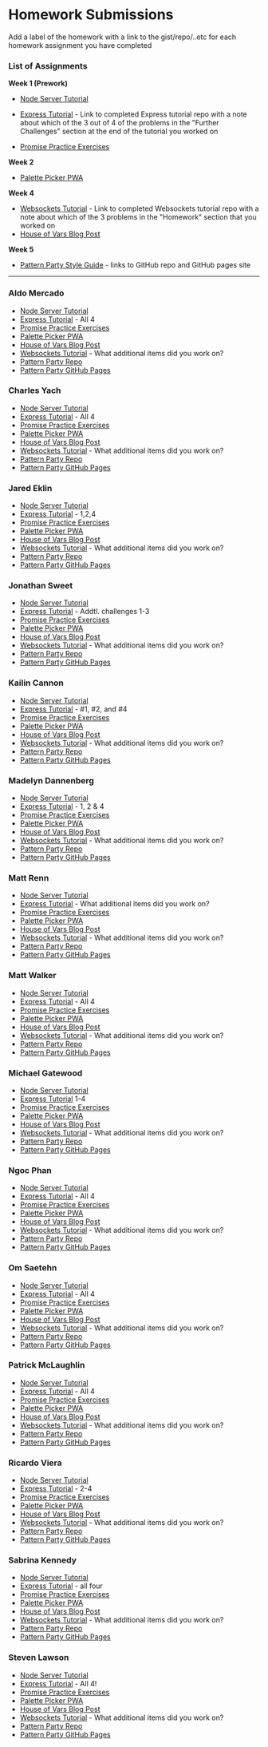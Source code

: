 # Homework Submissions

Add a label of the homework with a link to the gist/repo/..etc for each homework assignment you have completed

### List of Assignments

**Week 1 (Prework)**

* [Node Server Tutorial](http://frontend.turing.io/lessons/module-4/node-prework.html)

* [Express Tutorial](https://medium.com/@jaeger.rob/introduction-to-nodes-express-js-db5617047150) - Link to completed Express tutorial repo with a note about which of the 3 out of 4 of the problems in the "Further Challenges" section at the end of the tutorial you worked on

* [Promise Practice Exercises](https://gist.github.com/robbiejaeger/dc8f55c1f9462741090862f736b82cab)

**Week 2**

* [Palette Picker PWA]()

**Week 4**

* [Websockets Tutorial](https://socket.io/get-started/chat/) - Link to completed Websockets tutorial repo with a note about which of the 3 problems in the "Homework" section that you worked on
* [House of Vars Blog Post]()

**Week 5**

* [Pattern Party Style Guide](http://frontend.turing.io/projects/pattrn-party.html) - links to GitHub repo and GitHub pages site

---

### Aldo Mercado

* [Node Server Tutorial](https://github.com/amercado1014/node-server-tutorial)
* [Express Tutorial](https://github.com/amercado1014/express-tutorial) - All 4
* [Promise Practice Exercises](https://github.com/amercado1014/promise-practice-exercises)
* [Palette Picker PWA]()
* [House of Vars Blog Post]()
* [Websockets Tutorial]() - What additional items did you work on?
* [Pattern Party Repo]()
* [Pattern Party GitHub Pages]()

### Charles Yach

* [Node Server Tutorial](https://github.com/CharlesY712/node-prework)
* [Express Tutorial](https://github.com/CharlesY712/express-prework) - All 4
* [Promise Practice Exercises](https://github.com/CharlesY712/promises-prework)
* [Palette Picker PWA]()
* [House of Vars Blog Post]()
* [Websockets Tutorial]() - What additional items did you work on?
* [Pattern Party Repo]()
* [Pattern Party GitHub Pages]()

### Jared Eklin

* [Node Server Tutorial](https://github.com/jaredeklin/node-prework)
* [Express Tutorial](https://github.com/jaredeklin/express-tutorial) - 1,2,4
* [Promise Practice Exercises](https://gist.github.com/jaredeklin/c0b3f4027fe8f73bcbb94ffac8b54e27)
* [Palette Picker PWA]()
* [House of Vars Blog Post]()
* [Websockets Tutorial]() - What additional items did you work on?
* [Pattern Party Repo]()
* [Pattern Party GitHub Pages]()

### Jonathan Sweet

* [Node Server Tutorial](https://github.com/JSweet314/node-server-tutorial)
* [Express Tutorial](https://github.com/JSweet314/express-tutorial) - Addtl. challenges 1-3
* [Promise Practice Exercises](https://github.com/JSweet314/promise-practice-exercises)
* [Palette Picker PWA]()
* [House of Vars Blog Post]()
* [Websockets Tutorial]() - What additional items did you work on?
* [Pattern Party Repo]()
* [Pattern Party GitHub Pages]()

### Kailin Cannon

* [Node Server Tutorial](https://github.com/Kc2693/prework-node)
* [Express Tutorial](https://github.com/Kc2693/prework-express) - #1, #2, and #4
* [Promise Practice Exercises](https://repl.it/@Kailin/Promises-Practice)
* [Palette Picker PWA]()
* [House of Vars Blog Post]()
* [Websockets Tutorial]() - What additional items did you work on?
* [Pattern Party Repo]()
* [Pattern Party GitHub Pages]()

### Madelyn Dannenberg

* [Node Server Tutorial](https://github.com/mmdberg/messages-practice)
* [Express Tutorial](https://github.com/mmdberg/express-practice) - 1, 2 & 4
* [Promise Practice Exercises](https://gist.github.com/mmdberg/5f818f5fa954a4b788752e12ffbe09ee)
* [Palette Picker PWA]()
* [House of Vars Blog Post]()
* [Websockets Tutorial]() - What additional items did you work on?
* [Pattern Party Repo]()
* [Pattern Party GitHub Pages]()

### Matt Renn

* [Node Server Tutorial]()
* [Express Tutorial]() - What additional items did you work on?
* [Promise Practice Exercises]()
* [Palette Picker PWA]()
* [House of Vars Blog Post]()
* [Websockets Tutorial]() - What additional items did you work on?
* [Pattern Party Repo]()
* [Pattern Party GitHub Pages]()

### Matt Walker

* [Node Server Tutorial](https://github.com/mttwlkr/node-backend/tree/master/messages)
* [Express Tutorial](https://github.com/mttwlkr/express-backend/tree/master/public) - All 4
* [Promise Practice Exercises](https://github.com/mttwlkr/promises-homework/blob/master/promises-homework.js)
* [Palette Picker PWA]()
* [House of Vars Blog Post]()
* [Websockets Tutorial]() - What additional items did you work on?
* [Pattern Party Repo]()
* [Pattern Party GitHub Pages]()

### Michael Gatewood

* [Node Server Tutorial](https://github.com/mngatewood/messages)
* [Express Tutorial](https://github.com/mngatewood/express-tutorial) 1-4
* [Promise Practice Exercises](https://github.com/mngatewood/promise-practice)
* [Palette Picker PWA]()
* [House of Vars Blog Post]()
* [Websockets Tutorial]() - What additional items did you work on?
* [Pattern Party Repo]()
* [Pattern Party GitHub Pages]()

### Ngoc Phan

* [Node Server Tutorial](https://github.com/nphan24/messages)
* [Express Tutorial](https://github.com/nphan24/express-tutorial) - All 4
* [Promise Practice Exercises](https://github.com/nphan24/promises-prework)
* [Palette Picker PWA]()
* [House of Vars Blog Post]()
* [Websockets Tutorial]() - What additional items did you work on?
* [Pattern Party Repo]()
* [Pattern Party GitHub Pages]()

### Om Saetehn

* [Node Server Tutorial](https://github.com/chunktooth/node-http)
* [Express Tutorial](https://github.com/chunktooth/express-intro) - All 4
* [Promise Practice Exercises](https://github.com/chunktooth/promises-practice)
* [Palette Picker PWA]()
* [House of Vars Blog Post]()
* [Websockets Tutorial]() - What additional items did you work on?
* [Pattern Party Repo]()
* [Pattern Party GitHub Pages]()

### Patrick McLaughlin

* [Node Server Tutorial](https://github.com/patrickmc21/node-prework)
* [Express Tutorial](https://github.com/patrickmc21/express-prework) - All 4
* [Promise Practice Exercises](https://github.com/patrickmc21/promises-prework)
* [Palette Picker PWA]()
* [House of Vars Blog Post]()
* [Websockets Tutorial]() - What additional items did you work on?
* [Pattern Party Repo]()
* [Pattern Party GitHub Pages]()

### Ricardo Viera

* [Node Server Tutorial](https://github.com/rvwatch/node-server-tutorial)
* [Express Tutorial](https://github.com/rvwatch/express-tutorial) - 2-4
* [Promise Practice Exercises](https://gist.github.com/rvwatch/f2e6f7c6f8a4b14efa066655247f72a3)
* [Palette Picker PWA]()
* [House of Vars Blog Post](https://medium.com/@patrickmc21/open-source-contributions-b36b0e84107)
* [Websockets Tutorial]() - What additional items did you work on?
* [Pattern Party Repo]()
* [Pattern Party GitHub Pages]()

### Sabrina Kennedy

* [Node Server Tutorial](https://github.com/skenne21/Node.js-tutorial)
* [Express Tutorial](https://github.com/skenne21/intro-to-express) - all four
* [Promise Practice Exercises](https://github.com/skenne21/Promise-pledges)
* [Palette Picker PWA]()
* [House of Vars Blog Post]()
* [Websockets Tutorial]() - What additional items did you work on?
* [Pattern Party Repo]()
* [Pattern Party GitHub Pages]()

### Steven Lawson

* [Node Server Tutorial](https://gist.github.com/stevenleelawson/f7c33e6bd3b15d4a4f867dcfa0af687b)
* [Express Tutorial](https://github.com/stevenleelawson/express-tutorial-prework) - All 4!
* [Promise Practice Exercises](https://repl.it/@wolfshark/Promises-Practice)
* [Palette Picker PWA]()
* [House of Vars Blog Post]()
* [Websockets Tutorial]() - What additional items did you work on?
* [Pattern Party Repo]()
* [Pattern Party GitHub Pages]()
